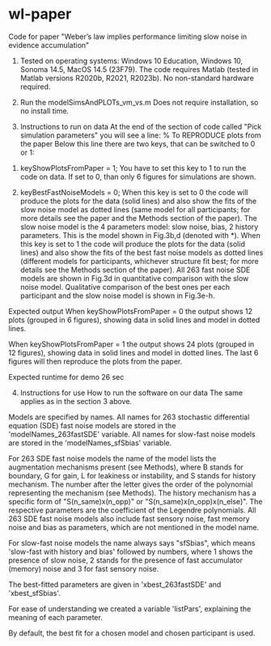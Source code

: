 # wl-paper
Code for paper "Weber’s law implies performance limiting slow noise in evidence accumulation"

1. Tested on operating systems: Windows 10 Education, Windows 10, Sonoma 14.5, MacOS 14.5 (23F79).
The code requires Matlab (tested in Matlab versions R2020b, R2021, R2023b).
No non-standard hardware required.

2. Run the modelSimsAndPLOTs_vm_vs.m
Does not require installation, so no install time.

3. Instructions to run on data
At the end of the section of code called "Pick simulation parameters" you will see a line:
% To REPRODUCE plots from the paper
Below this line there are two keys, that can be switched to 0 or 1:
1) keyShowPlotsFromPaper = 1;
You have to set this key to 1 to run the code on data. If set to 0, than only 6 figures for simulations are shown.

2) keyBestFastNoiseModels = 0;
When this key is set to 0 the code will produce the plots for the data (solid lines) and also show the fits of the slow noise model as dotted lines (same model for all participants; for more details see the paper and the Methods section of the paper). The slow noise model is the 4 parameters model: slow noise, bias, 2 history parameters. This is the model shown in Fig.3b,d (denoted with *).
When this key is set to 1 the code will produce the plots for the data (solid lines) and also show the fits of the best fast noise models as dotted lines (different models for participants, whichever structure fit best; for more details see the Methods section of the paper). All 263 fast noise SDE models are shown in Fig.3d in quantitative comparison with the slow noise model. Qualitative comparison of the best ones per each participant and the slow noise model is shown in Fig.3e-h.

Expected output
When keyShowPlotsFromPaper = 0 the output shows 12 plots (grouped in 6 figures), showing data in solid lines and model in dotted lines.

When keyShowPlotsFromPaper = 1 the output shows 24 plots (grouped in 12 figures), showing data in solid lines and model in dotted lines.
The last 6 figures will then reproduce the plots from the paper.

Expected runtime for demo
26 sec

4. Instructions for use 
How to run the software on our data
The same applies as in the section 3 above.

Models are specified by names. All names for 263 stochastic differential equation (SDE) fast noise models are stored in the 'modelNames_263fastSDE' variable. All names for slow-fast noise models are stored in the 'modelNames_sfSbias' variable.

For 263 SDE fast noise models the name of the model lists the augmentation mechanisms present (see Methods), where B stands for boundary, G for gain, L for leakiness or instability, and S stands for history mechanism. The number after the letter gives the order of the polynomial representing the mechanism (see Methods). The history mechanism has a specific form of "S(n_same)x(n_opp)" or "S(n_same)x(n_opp)x(n_else)". The respective parameters are the coefficient of the Legendre polynomials. All 263 SDE fast noise models also include fast sensory noise, fast memory noise and bias as parameters, which are not mentioned in the model name.

For slow-fast noise models the name always says "sfSbias", which means 'slow-fast with history and bias' followed by numbers, where 1 shows the presence of slow noise, 2 stands for the presence of fast accumulator (memory) noise and 3 for fast sensory noise.

The best-fitted parameters are given in 'xbest_263fastSDE' and 'xbest_sfSbias'.

For ease of understanding we created a variable 'listPars', explaining the meaning of each parameter.

By default, the best fit for a chosen model and chosen participant is used.
